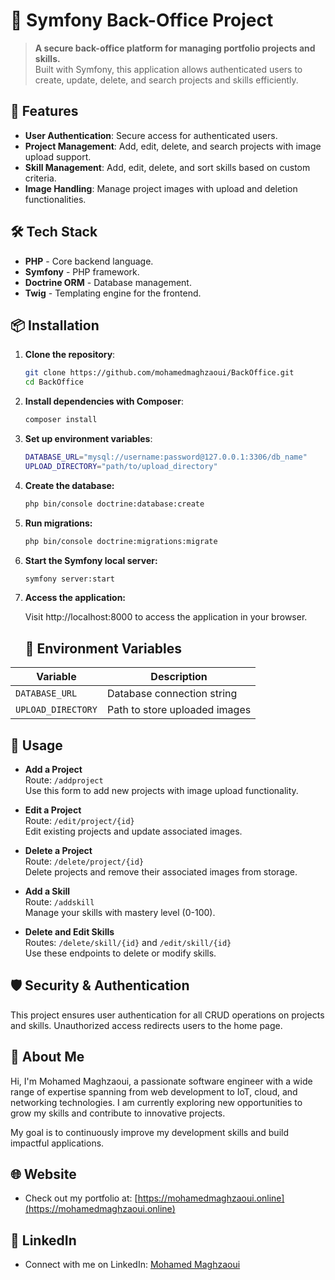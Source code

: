 # 🌟 Symfony Back-Office Project

> **A secure back-office platform for managing portfolio projects and skills.**  
> Built with Symfony, this application allows authenticated users to create, update, delete, and search projects and skills efficiently.

## 🚀 Features
- **User Authentication**: Secure access for authenticated users.
- **Project Management**: Add, edit, delete, and search projects with image upload support.
- **Skill Management**: Add, edit, delete, and sort skills based on custom criteria.
- **Image Handling**: Manage project images with upload and deletion functionalities.

## 🛠️ Tech Stack
- **PHP** - Core backend language.
- **Symfony** - PHP framework.
- **Doctrine ORM** - Database management.
- **Twig** - Templating engine for the frontend.



## 📦 Installation
1. **Clone the repository**:
    ```bash
    git clone https://github.com/mohamedmaghzaoui/BackOffice.git
    cd BackOffice
    ```
2. **Install dependencies with Composer**:
    ```bash
    composer install
    ```
3. **Set up environment variables**:
    ```bash
    DATABASE_URL="mysql://username:password@127.0.0.1:3306/db_name"
    UPLOAD_DIRECTORY="path/to/upload_directory"
    ```
4. **Create the database:**
    ```bash
    php bin/console doctrine:database:create
    ```
5. **Run migrations:**
    ```bash
    php bin/console doctrine:migrations:migrate
    ```

6. **Start the Symfony local server:**
    ```bash
    symfony server:start
    ```

7. **Access the application:**
    
    Visit http://localhost:8000 to access the application in your browser.
    
    ## 📂 Environment Variables

| Variable             | Description                         |
|----------------------|-------------------------------------|
| `DATABASE_URL`       | Database connection string         |
| `UPLOAD_DIRECTORY`   | Path to store uploaded images      |
## 📝 Usage

- **Add a Project**  
Route: `/addproject`  
Use this form to add new projects with image upload functionality.

- **Edit a Project**  
Route: `/edit/project/{id}`  
Edit existing projects and update associated images.

- **Delete a Project**  
Route: `/delete/project/{id}`  
Delete projects and remove their associated images from storage.

- **Add a Skill**  
Route: `/addskill`  
Manage your skills with mastery level (0-100).

- **Delete and Edit Skills**  
Routes: `/delete/skill/{id}` and `/edit/skill/{id}`  
Use these endpoints to delete or modify skills.
## 🛡️ Security & Authentication
This project ensures user authentication for all CRUD operations on projects and skills. Unauthorized access redirects users to the home page.

## 📍 About Me
Hi, I'm Mohamed Maghzaoui, a passionate software engineer with a wide range of expertise spanning from web development to IoT, cloud, and networking technologies. I am currently exploring new opportunities to grow my skills and contribute to innovative projects.

My goal is to continuously improve my development skills and build impactful applications.

## 🌐 Website
- Check out my portfolio at: [https://mohamedmaghzaoui.online](https://mohamedmaghzaoui.online)
## 📱 LinkedIn
- Connect with me on LinkedIn: [Mohamed Maghzaoui](https://www.linkedin.com/in/mohamed-maghzaoui-577044256/)
